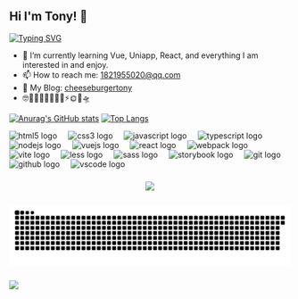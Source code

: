 ## Hi I'm Tony! 👋

[![Typing SVG](https://readme-typing-svg.demolab.com?font=Itim&size=26&pause=1000&vCenter=true&width=435&lines=A+front-end+developer)](https://git.io/typing-svg)

- 🌱 I’m currently learning Vue, Uniapp, React, and everything I am interested in and enjoy.
- 📫 How to reach me: 1821955020@qq.com
- 🍔 My Blog: [cheeseburgertony](https://cheeseburgertony.github.io/)
- 🤓🦢🐉🐔🦄🐼🐨🚀⚡🌞🍎🛸

[![Anurag's GitHub stats](https://github-readme-stats.vercel.app/api?username=cheeseburgertony&hide_border=true&hide_title=true&count_private=true&show_icons=true&bg_color=71B8DD,5EAFDA,FFC2E1,FCD9B9)](https://github.com/anuraghazra/github-readme-stats)
[![Top Langs](https://github-readme-stats.vercel.app/api/top-langs/?username=cheeseburgertony&layout=compact&hide_border=true&bg_color=FFF1CD,FCD9B9,FFC2E1,5EAFDA)](https://github.com/anuraghazra/github-readme-stats)

<div align="left">
  <img src="https://cdn.jsdelivr.net/gh/devicons/devicon/icons/html5/html5-original.svg" height="40" alt="html5 logo"  />
  <img width="12" />
  <img src="https://cdn.jsdelivr.net/gh/devicons/devicon/icons/css3/css3-original.svg" height="40" alt="css3 logo"  />
  <img width="12" />
  <img src="https://cdn.jsdelivr.net/gh/devicons/devicon/icons/javascript/javascript-original.svg" height="40" alt="javascript logo"  />
  <img width="12" />
  <img src="https://cdn.jsdelivr.net/gh/devicons/devicon/icons/typescript/typescript-original.svg" height="40" alt="typescript logo"  />
  <img width="12" />
  <img src="https://cdn.simpleicons.org/nodedotjs/339933" height="40" alt="nodejs logo"  />
  <img width="12" />
  <img src="https://cdn.jsdelivr.net/gh/devicons/devicon/icons/vuejs/vuejs-original.svg" height="40" alt="vuejs logo"  />
  <img width="12" />
  <img src="https://cdn.simpleicons.org/react/61DAFB" height="40" alt="react logo"  />
  <img width="12" />
  <img src="https://cdn.jsdelivr.net/gh/devicons/devicon/icons/webpack/webpack-original.svg" height="40" alt="webpack logo"  />
  <img width="12" />
  <img src="https://skillicons.dev/icons?i=vite" height="40" alt="vite logo"  />
  <img width="12" />
  <img src="https://cdn.simpleicons.org/less/1D365D" height="40" alt="less logo"  />
  <img width="12" />
  <img src="https://cdn.simpleicons.org/sass/CC6699" height="40" alt="sass logo"  />
  <img width="12" />
  <img src="https://cdn.jsdelivr.net/gh/devicons/devicon/icons/storybook/storybook-original.svg" height="40" alt="storybook logo"  />
  <img width="12" />
  <img src="https://cdn.jsdelivr.net/gh/devicons/devicon/icons/git/git-original.svg" height="40" alt="git logo"  />
  <img width="12" />
  <img src="https://cdn.simpleicons.org/github/181717" height="40" alt="github logo"  />
  <img width="12" />
  <img src="https://cdn.jsdelivr.net/gh/devicons/devicon/icons/vscode/vscode-original.svg" height="40" alt="vscode logo"  />
</div>

###

<div align="center">
  <img height="200" src="https://camo.githubusercontent.com/d552948e7884c41fde2d32b9221d79f0df2076c7d824aaab954ca93f53d95884/68747470733a2f2f6d656469612e67697068792e636f6d2f6d656469612f6876524a434c467a6361737252346961377a2f67697068792e676966"  />
</div>

###

<img src="https://raw.githubusercontent.com/cheeseburgertony/cheeseburgertony/output/snake.svg" alt="Snake animation" />

###

<div align="left">
  <img src="https://profile-counter.glitch.me/cheeseburgertony/count.svg?"  />
</div>

###

<!--
**cheeseburgertony/cheeseburgertony** is a ✨ _special_ ✨ repository because its `README.md` (this file) appears on your GitHub profile.

Here are some ideas to get you started:

- 🔭 I’m currently working on ...
- 🌱 I’m currently learning ...
- 👯 I’m looking to collaborate on ...
- 🤔 I’m looking for help with ...
- 💬 Ask me about ...
- 📫 How to reach me: ...
- 😄 Pronouns: ...
- ⚡ Fun fact: ...
-->
